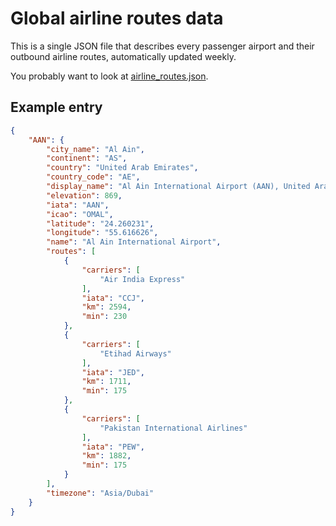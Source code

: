 Global airline routes data
==========================

This is a single JSON file that describes every passenger airport and their outbound airline routes, automatically updated weekly.

You probably want to look at [airline_routes.json](airline_routes.json).

Example entry
-------------
```JSON
{
    "AAN": {
        "city_name": "Al Ain",
        "continent": "AS",
        "country": "United Arab Emirates",
        "country_code": "AE",
        "display_name": "Al Ain International Airport (AAN), United Arab Emirates",
        "elevation": 869,
        "iata": "AAN",
        "icao": "OMAL",
        "latitude": "24.260231",
        "longitude": "55.616626",
        "name": "Al Ain International Airport",
        "routes": [
            {
                "carriers": [
                    "Air India Express"
                ],
                "iata": "CCJ",
                "km": 2594,
                "min": 230
            },
            {
                "carriers": [
                    "Etihad Airways"
                ],
                "iata": "JED",
                "km": 1711,
                "min": 175
            },
            {
                "carriers": [
                    "Pakistan International Airlines"
                ],
                "iata": "PEW",
                "km": 1882,
                "min": 175
            }
        ],
        "timezone": "Asia/Dubai"
    }
}
